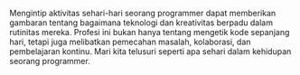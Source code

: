 Mengintip aktivitas sehari-hari seorang programmer dapat memberikan gambaran tentang bagaimana teknologi dan kreativitas berpadu dalam rutinitas mereka. Profesi ini bukan hanya tentang mengetik kode sepanjang hari, tetapi juga melibatkan pemecahan masalah, kolaborasi, dan pembelajaran kontinu. Mari kita telusuri seperti apa sehari dalam kehidupan seorang programmer.